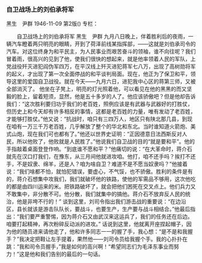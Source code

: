 ### 自卫战场上的刘伯承将军
黑生　尹群
1946-11-09
第2版()
专栏：

　　自卫战场上的刘伯承将军
    黑生　尹群
    九月八日晚上，伴着胜利后的夜雨，一辆汽车瞪着两只明亮的眼睛，开到了荷泽前线某指挥部，——这就是刘伯承司令的汽车。对这位终身为和平民主，为人民事业而艰苦奋斗的领袖，谁不向往呢？我们冒着雨，很高兴的见到了他，使我们很快的想起来，就是他率领着人民的军队，上党战役歼灭进犯阎伪军四万，在平汉线上歼灭进犯蒋军七八万，出现了高树勋将军的起义，才出现了第一次全面停战的和平谈判局面。现在，他正为了保卫和平，领导这里的爱国自卫战役。就在今天——九月六日，进犯我中心区的蒋第三师，又被全部消灭了。
    他坐在子凳上，明亮的灯光照着他，可以看见在他的黑黑的而又坚毅的脸上，留着短须，显然，他是五十多岁的人了。他应该骄傲吧？但是他却告诉我们：“这次胜利要归功于我们的老百姓，照例应该是有武器与武器好的打胜仗，但历史上和今天却有许多相反的事情，这都是老百姓的力量，唯有发动了老百姓，才能够打胜仗。”他又说：“抗战时，咱只有三四万人，地区只有陕北那几县，到现在咱有一万三千万老百姓，几乎解放了整个的华北和东北。当时谁知道火箭炮、美式山炮，现在我们可也都有了。”他还以世界史证明：“正因德意日法西斯反对人民，所以他败了，他败就是人民胜了。”他说我们自卫战的目的“就是要和平”。他的手指敲着桌面登登作响。“到底谁不愿和平？”他痛切的说：“在大革命时，蒋介石就先在汉口打我们，在豫东，从三月间他就进攻咱。他打，咱不还手吗？挨打不还手，不是奴隶、绵羊，还是人？咱为啥自卫？难道不是不愿当奴隶吗？”他接着说：“我们啥都不怕，就怕犯错误，要虚心，不气馁，也不骄傲。胜利的条件是有的，蒋介石想集中攻我们，我们就破坏他的铁路，使他的军需品不够用，这次他吃的都是由四川运来的米。把铁路破坏了，就会把他们困死在交叉点上。他们兵力又不敢集中，非分散不可。他分散，我们就集中的搞他。蒋介石不放弃反人民的统治，他是非垮不行的！”
    谈到这里，刘司令指出我们游击战的重要说：“在边沿区，县长就该是游击队队长，要战斗，也要生产，生产要与战斗相结合。”他最后指出：“我们要严重警惕，因为蒋介石又由武汉来这运兵了，我们的任务还在后边。咱要打起精神，再次粉碎反动派的进攻。”
    话说到这里，他就离开座捏起帽子，因为他的随员进来请他走了，他和许多同志一一的握了手，我心想：“是不是和我握手？”我决定把鞋让左手提着，果然他——刘司令员给我握个手。我的心扑扑在跳：“我和司令员握手，”我是如何的高兴啊！“希望同志们为毛泽东事业而努力！”这是他和我们告别的最后的一句话。
